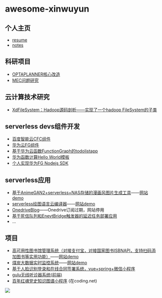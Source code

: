 # awesome-xinwuyun

## 个人主页

+ [resume](https://about.xinwuyun.cloud)
+ [notes](https://xinwuyun.github.io)

## 科研项目

+ [OPTAPLANNER核心改造](https://github.com/xinwuyun/optaplanner-alter)
+ [MEC问题研究](https://github.com/xinwuyun/optaplanner-alter)

## 云计算技术研究

+ [XdFileSystem：Hadoop源码剖析——实现了一个hadoop FileSystem的子类](https://github.com/xinwuyun/XidianFileSystem)

## serverless devs组件开发

+ [百度智能云CFC组件](https://github.com/xinwuyun/cfc)
+ [华为云FG组件](https://github.com/xinwuyun/fg)
+ [基于华为云函数FunctionGraph的todolistapp](https://github.com/xinwuyun/FG-todolist-app)
+ [华为函数计算Hello World模板](https://github.com/xinwuyun/start-fg)
+ [个人实现华为FG Nodejs SDK](https://github.com/xinwuyun/function-graph-client)

## serverless应用

+ [基于AnimeGAN2+serverless+NAS存储的漫画风图片生成工具](https://github.com/xinwuyun/serverless-ai-demo)——[网站demo](http://face.xinwuyun.cloud)
+ [serverless绘图语言云编译器](https://github.com/xinwuyun/draw-frontend)——[网站demo](https://drawer.xinwuyun.cloud)
+ [OnedriveBlog](https://github.com/xinwuyun/ODBlog)——Onedrive订阅过期，网站停用
+ [基于死信队列和EnevtBridge触发器的延迟任务部署应用](https://github.com/xinwuyun/serverless-delay-task)
+ ...

## 项目

+ [高可用性图书馆管理系统（对接支付宝，对接国家图书ISBNAPI，支持扫码添加图书等实用功能）](https://github.com/SPM-A3/SPM-frontend)——[网站demo](http://spm.xinwuyun.cloud)
+ [煤炭大数据实时监控系统](https://github.com/BigDataWork)——[网站demo](https://bigdatawork.github.io/hailiang-page/)
+ [基于人脸识别登录和在线合同签署系统，vue+spring+微信小程序](https://github.com/xinwuyun/facedec-SHOGOKI)
+ [gulu无线听诊器系统(前端)](https://github.com/gulu)
+ [百年红魂党史知识图谱小程序](https://shlande-repo.coding.net/p/zhishitupu/d/red/git) (在coding.net)


<a title="Hits" target="_blank" href="https://github.com/88250/hits"><img src="https://hits.b3log.org/xinwuyun/awesome-xinwuyun.svg"></a>

